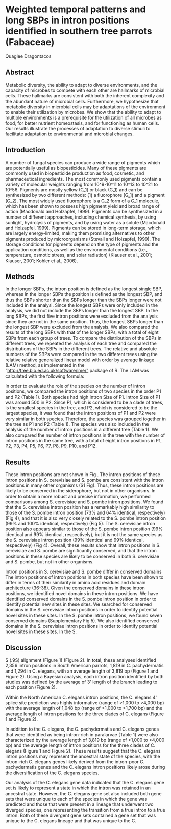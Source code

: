 # Weighted temporal patterns and long SBPs in intron positions identified in southern tree parrots (Fabaceae)
Quaglee Dragontacos


## Abstract
Metabolic diversity, the ability to adapt to diverse environments, and the capacity of microbes to compete with each other are hallmarks of microbial cells. These hallmarks are consistent with both the inherent complexity and the abundant nature of microbial cells. Furthermore, we hypothesize that metabolic diversity in microbial cells may be adaptations of the environment to enable their utilization by microbes. We show that the ability to adapt to multiple environments is a prerequisite for the utilization of all microbes as food, for better nutrient homeostasis, and for functioning as human cells. Our results illustrate the processes of adaptation to diverse stimuli to facilitate adaptation to environmental and microbial changes.


## Introduction
A number of fungal species can produce a wide range of pigments which are potentially useful as biopesticides. Many of these pigments are commonly used in biopesticide production as food, cosmetic, and pharmaceutical ingredients. The most commonly used pigments contain a variety of molecular weights ranging from 10^9-10^11 to 10^13 to 10^21 to 10^56. Pigments are mostly yellow (C_1) or black (G_1) and can be synthesized by two different methods: (1) a fluorophore (G_1) and a pigment (G_2). The most widely used fluorophore is a G_2 form of a G_1 molecule, which has been shown to possess high pigment yield and broad range of action (Macdonald and Holzapfel, 1999). Pigments can be synthesized in a number of different approaches, including chemical synthesis, by using sunlight, hydrolysis of pigments, and by using water as a solute (Macdonald and Holzapfel, 1999). Pigments can be stored in long-term storage, which are largely energy-limited, making them promising alternatives to other pigments produced by microorganisms (Stevall and Holzapfel, 1999). The storage conditions for pigments depend on the type of pigments and the application conditions, as well as the environmental conditions (i.e., temperature, osmotic stress, and solar radiation) (Klauser et al., 2001; Klauser, 2001; Kohler et al., 2006).


## Methods
In the longer SBPs, the intron position is defined as the longest single SBP, whereas in the longer SBPs the position is defined as the longest SBP, and thus the SBPs shorter than the SBPs longer than the SBPs longer were not included in the analysi. Since the longest SBPs were only included in the analysis, we did not include the SBPs longer than the longest SBP. In the long SBPs, the first five intron positions were excluded from the analysis since they are not in the same position. Thus, the longest SBPs longer than the longest SBP were excluded from the analysis. We also compared the results of the long SBPs with that of the longer SBPs, with a total of eight SBPs from each group of trees. To compare the distribution of the SBPs in different trees, we repeated the analysis of each tree and compared the distributions of the SBPs in the different trees. The relative and absolute numbers of the SBPs were compared in the two different trees using the relative relative generalized linear model with order by average linkage (LAM) method, as implemented in the “http://tree.bio.ed.ac.uk/software/lme/” package of R. The LAM was calculated with the following formula:

In order to evaluate the role of the species on the number of intron positions, we compared the intron positions of two species in the order P1 and P2 (Table 1). Both species had high Intron Size of P1. Intron Size of P1 was around 500 in P2. Since P1, which is considered to be a clade of trees, is the smallest species in the tree, and P2, which is considered to be the largest species, it was found that the intron positions of P1 and P2 were very similar in both species. Therefore, the species was grouped together in the tree as P1 and P2 (Table 1). The species was also included in the analysis of the number of intron positions in a different tree (Table 1). We also compared the number of intron positions in the tree with the number of intron positions in the same tree, with a total of eight intron positions in P1, P2, P3, P4, P5, P6, P7, P8, P9, P10, and P12.


## Results
These intron positions are not shown in Fig . The intron positions of these intron positions in S. cerevisiae and S. pombe are consistent with the intron positions in many other organisms (S1 Fig). Thus, these intron positions are likely to be conserved in the siderophore, but not in other organisms. In order to obtain a more robust and precise information, we performed comparisons among S. cerevisiae and S. pombe intron positions. We found that the S. cerevisiae intron position has a remarkably high similarity to those of the S. pombe intron position (73% and 64% identical, respectively) (Fig 4), and that it is also very closely related to the S. pombe intron position (99% and 100% identical, respectively) (Fig 5). The S. cerevisiae intron position also appears similar to those of the S. pombe intron position (99% identical and 99% identical, respectively), but it is not the same species as the S. cerevisiae intron position (99% identical and 99% identical, respectively) (Fig 4). Overall, these results show that intron positions in S. cerevisiae and S. pombe are significantly conserved, and that the intron positions in these species are likely to be conserved in both S. cerevisiae and S. pombe, but not in other organisms.

Intron positions in S. cerevisiae and S. pombe differ in conserved domains
The intron positions of intron positions in both species have been shown to differ in terms of their similarity in amino acid residues and domain architecture (36-38). Given the conserved domains in these intron positions, we identified novel domains in these intron positions. We have identified conserved domains in the S. pombe intron position in order to identify potential new sites in these sites. We searched for conserved domains in the S. cerevisiae intron positions in order to identify potential novel sites in these sites. In the S. pombe intron positions, we found seven conserved domains (Supplementary Fig 5). We also identified conserved domains in the S. cerevisiae intron positions in order to identify potential novel sites in these sites. In the S.


## Discussion
S (.9S) alignment (Figure 1) (Figure 2). In total, these analyses identified 2,356 intron positions in South American parrots, 1,819 in C. pachydermatis and 1,294 in C. elegans, with an average length of 3,819 bp (Figure 1 and Figure 2). Using a Bayesian analysis, each intron position identified by both studies was defined by the average of 3' length of the branch leading to each position (Figure 2).

Within the North American C. elegans intron positions, the C. elegans 4' splice site prediction was highly informative (range of >1,000 to >4,000 bp) with the average length of 1,048 bp (range of >1,000 to >1,700 bp) and the average length of intron positions for the three clades of C. elegans (Figure 1 and Figure 2).

In addition to the C. elegans, the C. pachydermatis and C. elegans genes that were identified as being intron-rich in paralarvae (Table 1) were also characterized by the average length of 3,819 bp (range of >1,000 to >4,000 bp) and the average length of intron positions for the three clades of C. elegans (Figure 1 and Figure 2). These results suggest that the C. elegans intron positions may represent the ancestral state of the species, with the intron-rich C. elegans genes likely derived from the intron-poor C. pachydermatis genes and the C. elegans intron positions likely arose during the diversification of the C. elegans species.

Our analysis of the C. elegans gene data indicated that the C. elegans gene set is likely to represent a state in which the intron was retained in an ancestral state. However, the C. elegans gene set also included both gene sets that were unique to each of the species in which the gene was predicted and those that were present in a lineage that underwent two diverged species, one representing the transition from a true intron to a true intron. Both of these divergent gene sets contained a gene set that was unique to the C. elegans lineage and that was unique to the C.
